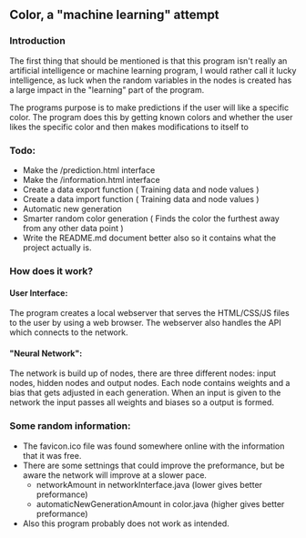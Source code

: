 ## Color, a "machine learning" attempt

### Introduction

The first thing that should be mentioned is that this program isn't really an artificial intelligence or machine learning program, I would rather call it lucky intelligence, as luck when the random variables in the nodes is created has a large impact in the "learning" part of the program.

The programs purpose is to make predictions if the user will like a specific color. The program does this by getting known colors and whether the user likes the specific color and then makes modifications to itself to  

### Todo:

* Make the /prediction.html interface
* Make the /information.html interface
* Create a data export function ( Training data and node values )
* Create a data import function ( Training data and node values )
* Automatic new generation
* Smarter random color generation ( Finds the color the furthest away from any other data point )
* Write the README.md document better also so it contains what the project actually is.

### How does it work?

#### User Interface:

The program creates a local webserver that serves the HTML/CSS/JS files to the user by using a web browser. The webserver also handles the API which connects to the network.

#### "Neural Network":

The network is build up of nodes, there are three different nodes: input nodes, hidden nodes and output nodes. Each node contains weights and a bias that gets adjusted in each generation. When an input is given to the network the input passes all weights and biases so a output is formed.

### Some random information:

* The favicon.ico file was found somewhere online with the information that it was free.
* There are some settnings that could improve the preformance, but be aware the network will improve at a slower pace.
    * networkAmount in networkInterface.java (lower gives better preformance)
    * automaticNewGenerationAmount in color.java (higher gives better preformance)
* Also this program probably does not work as intended.
